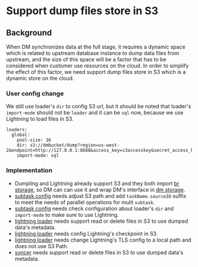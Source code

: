# Support dump files store in S3

## Background

When DM synchronizes data at the full stage, it requires a dynamic space which is related to upstream database instance to dump data files from upstream, and the size of this space will be a factor that has to be considered when customer use resources on the cloud. In order to simplify the effect of this factor, we need support dump files store in S3 which is a dynamic store on the cloud.

### User config change

We still use loader's `dir` to config S3 url, but it should be noted that loader's `import-mode` should not be `loader` and it can be `sql` now, because we use Lightning to load files in S3. 
```
loaders:
  global:
    pool-size: 16
    dir: s3://dmbucket/dump?region=us-west-2&endpoint=http://127.0.0.1:8688&access_key=s3accesskey&secret_access_key=s3secretkey&force_path_style=true
    import-mode: sql
```

### Implementation

* Dumpling and Lightning already support S3 and they both import [br storage](https://github.com/pingcap/tidb/tree/master/br/pkg/storage), so DM can can use it and wrap DM's interface in [dm storage](https://github.com/pingcap/tiflow/tree/master/dm/pkg/storage).
* [subtask config](https://github.com/pingcap/tiflow/blob/master/dm/dm/config/subtask.go) needs adjust S3 path and add `taskName.sourceID` suffix to meet the needs of parallel operations for mulit `subtask`.
* [subtask config](https://github.com/pingcap/tiflow/blob/master/dm/dm/config/subtask.go) needs check configuration about loader's `dir` and `import-mode` to make sure to use Lightning.
* [lightning loader](https://github.com/pingcap/tiflow/blob/master/dm/loader/lightning.go) needs support read or delete files in S3 to use dumped data's metadata.
* [lightning loader](https://github.com/pingcap/tiflow/blob/master/dm/loader/lightning.go) needs config Lightning's checkpoint in S3.
* [lightning loader](https://github.com/pingcap/tiflow/blob/master/dm/loader/lightning.go) needs change Lightning's TLS config to a local path and does not use S3 Path.
* [syncer](https://github.com/pingcap/tiflow/blob/master/dm/syncer/syncer.go) needs support read or delete files in S3 to use dumped data's metadata.
